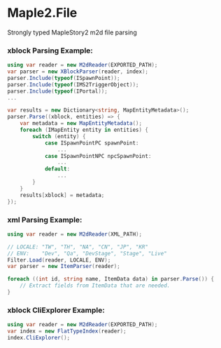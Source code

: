Maple2.File
===============
Strongly typed MapleStory2 m2d file parsing

### xblock Parsing Example:
```csharp
using var reader = new M2dReader(EXPORTED_PATH);
var parser = new XBlockParser(reader, index);
parser.Include(typeof(ISpawnPoint));
parser.Include(typeof(IMS2TriggerObject));
parser.Include(typeof(IPortal));
...

var results = new Dictionary<string, MapEntityMetadata>();
parser.Parse((xblock, entities) => {
    var metadata = new MapEntityMetadata();
    foreach (IMapEntity entity in entities) {
        switch (entity) {
            case ISpawnPointPC spawnPoint:
                ...
            case ISpawnPointNPC npcSpawnPoint:
                ...
            default:
                ...
        }
    }
    results[xblock] = metadata;
});
```

### xml Parsing Example:
```csharp
using var reader = new M2dReader(XML_PATH);

// LOCALE: "TW", "TH", "NA", "CN", "JP", "KR"
// ENV:    "Dev", "Qa", "DevStage", "Stage", "Live"
Filter.Load(reader, LOCALE, ENV);
var parser = new ItemParser(reader);

foreach ((int id, string name, ItemData data) in parser.Parse()) {
    // Extract fields from ItemData that are needed.
}
```

### xblock CliExplorer Example:
```csharp
using var reader = new M2dReader(EXPORTED_PATH);
var index = new FlatTypeIndex(reader);
index.CliExplorer();
```
